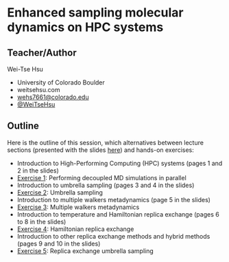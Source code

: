 Enhanced sampling molecular dynamics on HPC systems
===================================================
## Teacher/Author
Wei-Tse Hsu
- University of Colorado Boulder
- weitsehsu.com
- wehs7661@colorado.edu
- [@WeiTseHsu](https://twitter.com/WeiTseHsu)

## Outline
Here is the outline of this session, which alternatives between lecture sections (presented with the slides [here](https://github.com/icomse/3rd_workshop_advanced_sampling/blob/main/Wednesday/enhanced_sampling_workshop.pdf)) and hands-on exercises:
- Introduction to High-Performing Computing (HPC) systems (pages 1 and 2 in the slides)
- [Exercise 1](https://github.com/icomse/3rd_workshop_advanced_sampling/tree/main/Wednesday/Exercise_1): Performing decoupled MD simulations in parallel
- Introduction to umbrella sampling (pages 3 and 4 in the slides)
- [Exercise 2](https://github.com/icomse/3rd_workshop_advanced_sampling/tree/main/Wednesday/Exercise_2): Umbrella sampling
- Introduction to multiple walkers metadynamics (page 5 in the slides)
- [Exercise 3](https://github.com/icomse/3rd_workshop_advanced_sampling/blob/main/Wednesday/Exercise_3/multi_metadynamics.ipynb): Multiple walkers metadynamics
- Introduction to temperature and Hamiltonian replica exchange (pages 6 to 8 in the slides) 
- [Exercise 4](https://github.com/icomse/3rd_workshop_advanced_sampling/blob/main/Wednesday/Exercise_4/HREMD.ipynb): Hamiltonian replica exchange
- Introduction to other replica exchange methods and hybrid methods (pages 9 and 10 in the slides)
- [Exercise 5](https://github.com/icomse/3rd_workshop_advanced_sampling/tree/main/Wednesday/Exercise_5): Replica exchange umbrella sampling
